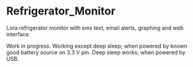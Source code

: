 # Refrigerator_Monitor
Lora refrigerator monitor with sms text, email alerts, graphing and web interface.

Work in progress. Working except deep sleep; when powered by known good battery source 
on 3.3 V pin.  Deep sleep works; when powered by USB.
